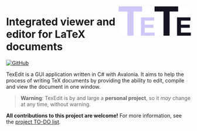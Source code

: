 <p>
    <img align=right src="Assets/IconDark.png#gh-light-mode-only" height=80px/>
    <img align=right src="Assets/IconLight.png#gh-dark-mode-only" height=80px/>
</p>


# Integrated viewer and editor for LaTeX documents

[![GitHub](https://img.shields.io/github/license/kosude/texedit)](LICENCE)

TexEdit is a GUI application written in C# with Avalonia. It aims to help the process of writing TeX documents by providing the ability to edit,
compile and view the document in one window.

> **Warning**: TexEdit is by and large a **personal project**, so it *may* change at any time, without warning.

**All contributions to this project are welcome!** For more information, see the [project TO-DO list](https://trello.com/b/j7j6h7q8/texedit-todo).
